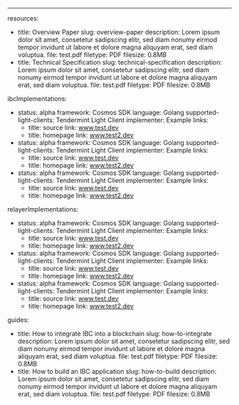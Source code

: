 ---
resources:
  - title: Overview Paper
    slug: overview-paper
    description: Lorem ipsum dolor sit amet, consetetur sadipscing elitr, sed diam nonumy
      eirmod tempor invidunt ut labore et dolore magna aliquyam erat, sed diam voluptua.
    file: test.pdf
    filetype: PDF
    filesize: 0.8MB
  - title: Technical Specification
    slug: technical-specification
    description: Lorem ipsum dolor sit amet, consetetur sadipscing elitr, sed diam nonumy
      eirmod tempor invidunt ut labore et dolore magna aliquyam erat, sed diam voluptua.
    file: test.pdf
    filetype: PDF
    filesize: 0.8MB

ibcImplementations:
  - status: alpha
    framework: Cosmos SDK
    language: Golang
    supported-light-clients: Tendermint Light Client
    implementer: Example
    links:
      - title: source
        link: www.test.dev
      - title: homepage
        link: www.test2.dev
  - status: alpha
    framework: Cosmos SDK
    language: Golang
    supported-light-clients: Tendermint Light Client
    implementer: Example
    links:
      - title: source
        link: www.test.dev
      - title: homepage
        link: www.test2.dev
  - status: alpha
    framework: Cosmos SDK
    language: Golang
    supported-light-clients: Tendermint Light Client
    implementer: Example
    links:
      - title: source
        link: www.test.dev
      - title: homepage
        link: www.test2.dev

relayerImplementations:
  - status: alpha
    framework: Cosmos SDK
    language: Golang
    supported-light-clients: Tendermint Light Client
    implementer: Example
    links:
      - title: source
        link: www.test.dev
      - title: homepage
        link: www.test2.dev
  - status: alpha
    framework: Cosmos SDK
    language: Golang
    supported-light-clients: Tendermint Light Client
    implementer: Example
    links:
      - title: source
        link: www.test.dev
      - title: homepage
        link: www.test2.dev
  - status: alpha
    framework: Cosmos SDK
    language: Golang
    supported-light-clients: Tendermint Light Client
    implementer: Example
    links:
      - title: source
        link: www.test.dev
      - title: homepage
        link: www.test2.dev

guides:
  - title: How to integrate IBC into a blockchain
    slug: how-to-integrate
    description: Lorem ipsum dolor sit amet, consetetur sadipscing elitr, sed diam nonumy
      eirmod tempor invidunt ut labore et dolore magna aliquyam erat, sed diam voluptua.
    file: test.pdf
    filetype: PDF
    filesize: 0.8MB
  - title: How to build an IBC application
    slug: how-to-build
    description: Lorem ipsum dolor sit amet, consetetur sadipscing elitr, sed diam nonumy
      eirmod tempor invidunt ut labore et dolore magna aliquyam erat, sed diam voluptua.
    file: test.pdf
    filetype: PDF
    filesize: 0.8MB
